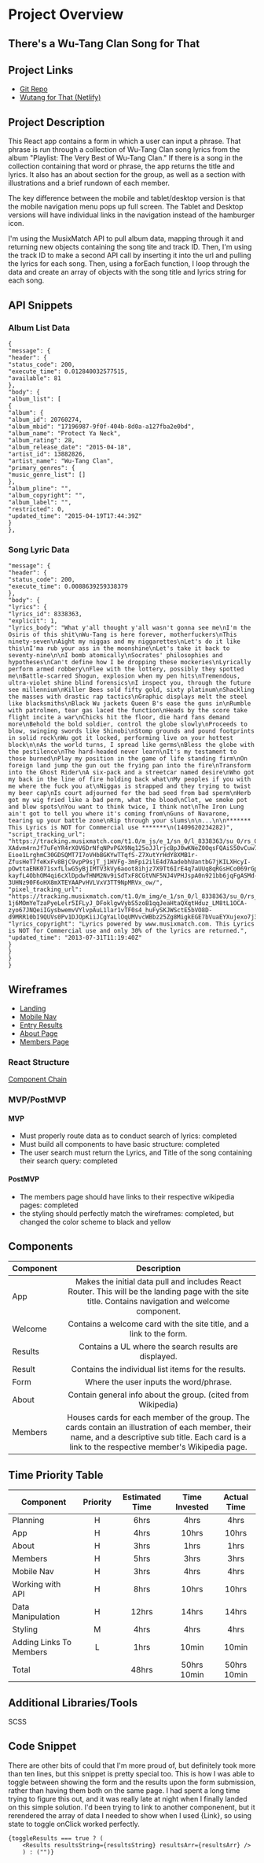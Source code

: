 # Project Overview

<h2> There's a Wu-Tang Clan Song for That </h2>

## Project Links

- [Git Repo](https://github.com/tylerdavisgit/WuTang-Song-for-That)
- [Wutang for That (Netlify)](https://mystifying-payne-39a2f5.netlify.app)

## Project Description

This React app contains a form in which a user can input a phrase. That phrase is run through a collection of Wu-Tang Clan song lyrics from the album "Playlist: The Very Best of Wu-Tang Clan." If there is a song in the collection containing that word or phrase, the app returns the title and lyrics. It also has an about section for the group, as well as a section with illustrations and a brief rundown of each member.

The key difference between the mobile and tablet/desktop version is that the mobile navigation menu pops up full screen. The Tablet and Desktop versions will have individual links in the navigation instead of the hamburger icon.

I'm using the MusixMatch API to pull album data, mapping through it and returning new objects containing the song tite and track ID. Then, I'm using the track ID to make a second API call by inserting it into the url and pulling the lyrics for each song. Then, using a forEach function, I loop through the data and create an array of objects with the song title and lyrics string for each song.

## API Snippets

### Album List Data

```
{
"message": {
"header": {
"status_code": 200,
"execute_time": 0.012840032577515,
"available": 81
},
"body": {
"album_list": [
{
"album": {
"album_id": 20760274,
"album_mbid": "17196987-9f0f-404b-8d0a-a127fba2e0bd",
"album_name": "Protect Ya Neck",
"album_rating": 28,
"album_release_date": "2015-04-18",
"artist_id": 13882826,
"artist_name": "Wu-Tang Clan",
"primary_genres": {
"music_genre_list": []
},
"album_pline": "",
"album_copyright": "",
"album_label": "",
"restricted": 0,
"updated_time": "2015-04-19T17:44:39Z"
}
},
```

### Song Lyric Data

```
"message": {
"header": {
"status_code": 200,
"execute_time": 0.0088639259338379
},
"body": {
"lyrics": {
"lyrics_id": 8338363,
"explicit": 1,
"lyrics_body": "What y'all thought y'all wasn't gonna see me\nI'm the Osiris of this shit\nWu-Tang is here forever, motherfuckers\nThis ninety-seven\nAight my niggas and my niggarettes\nLet's do it like this\nI'ma rub your ass in the moonshine\nLet's take it back to seventy-nine\n\nI bomb atomically\nSocrates' philosophies and hypotheses\nCan't define how I be dropping these mockeries\nLyrically perform armed robbery\nFlee with the lottery, possibly they spotted me\nBattle-scarred Shogun, explosion when my pen hits\nTremendous, ultra-violet shine blind forensics\nI inspect you, through the future see millennium\nKiller Bees sold fifty gold, sixty platinum\nShackling the masses with drastic rap tactics\nGraphic displays melt the steel like blacksmiths\nBlack Wu jackets Queen B's ease the guns in\nRumble with patrolmen, tear gas laced the function\nHeads by the score take flight incite a war\nChicks hit the floor, die hard fans demand more\nBehold the bold soldier, control the globe slowly\nProceeds to blow, swinging swords like Shinobi\nStomp grounds and pound footprints in solid rock\nWu got it locked, performing live on your hottest block\n\nAs the world turns, I spread like germs\nBless the globe with the pestilence\nThe hard-headed never learn\nIt's my testament to those burned\nPlay my position in the game of life standing firm\nOn foreign land jump the gun out the frying pan into the fire\nTransform into the Ghost Rider\nA six-pack and a streetcar named desire\nWho got my back in the line of fire holding back what\nMy peoples if you with me where the fuck you at\nNiggas is strapped and they trying to twist my beer cap\nIs court adjourned for the bad seed from bad sperm\nHerb got my wig fried like a bad perm, what the blood\nClot, we smoke pot and blow spots\nYou want to think twice, I think not\nThe Iron Lung ain't got to tell you where it's coming from\nGuns of Navarone, tearing up your battle zone\nRip through your slums\n\n...\n\n******* This Lyrics is NOT for Commercial use *******\n(1409620234282)",
"script_tracking_url": "https://tracking.musixmatch.com/t1.0/m_js/e_1/sn_0/l_8338363/su_0/rs_0/tr_3vUCAGqIT7dq1IFgyMjcNovWfNKUHQEAkgmWql5xVWM0ghiSOrMTmZ0OEMhy1OWh2yjrYg9-XAdvm4rnJf7uFeYR4rX0V6DrNfqNPvPGX9Nq125oJJlrjcBpJ0wKNeZ0OqsFQAiS50vCuw7azVUGIpNSMECCi-Eioe1LrghmC30GDSQMT7I7oVHbBGKYwTTqfS-Z7XutYrHdY8XMB1r-ZfusHeT7feKxFv8BjC9vpP9sjT_j1HVFg-3mFpi2ilE4d7AadebhUantbG7jKILXHcyI-pOwttaENK071sxfLlwG5yBjIMTV3kVy6aoot8ihjz7X9Tt6IrE4q7aUUq8qRGsHCo069rGprCfrA-kayfL4ObhOM4qi6cXlDpdwfHNM2Nv9iSdTxF8CGtVNF5NJ4VPHJspA0n921bb6jqFgASMd-3UHNz90F6oHX8mXTEYAAPvHVLVxV3TT9NpMRVx_ow/",
"pixel_tracking_url": "https://tracking.musixmatch.com/t1.0/m_img/e_1/sn_0/l_8338363/su_0/rs_0/tr_3vUCAN7qHYU92q6C2KoPEb7a4rmm7OeLe7b3_56rNJm2vRppxE-1j6MOmYeTzaPyeLelr5IFLyJ_DFoklgwVybS5zoB1qqJeaHtaQXqtHduz_LM8tL1OCA-zyo67JNQeiIGysbwemvVYlvpAuL1lar1vTF0s4_huFySKJWSctE5bVO8D-d9MRR10bI9QUVs0Pv1DJOpKiiJCgYaLlOqUMVvcWBbz25Zg8MigkEGE7bVuaEYXujexo7j3eZgteGM3gcCLHeGVAgjabmSeLniFycmCJ0wSbyZ9kFv8tqlL8Qnx86Mzc_jf0jp5dT4Epuh0JKnhoSFg80Y4umCvb4MnkuE6FagkDK1ulppq74Op2aQ0uwM9WEmpMXPHXW5cJDjj1gvX4lDUQV7zsxC2ay4bfStNf1D05QkOx5SldlpUiJbfraaWSY3jhSDBuMhUXuAvvSO_czDt0GR5q3vDqm3nYQ/",
"lyrics_copyright": "Lyrics powered by www.musixmatch.com. This Lyrics is NOT for Commercial use and only 30% of the lyrics are returned.",
"updated_time": "2013-07-31T11:19:40Z"
}
}
}
}
```

## Wireframes

- [Landing](https://res.cloudinary.com/tylerdavisfilms/image/upload/v1593190688/PROJECT%202/WireFrames/1Project_2_Mobile_Wireframe_AppLanding_rxqpuy.jpg)
- [Mobile Nav](https://res.cloudinary.com/tylerdavisfilms/image/upload/v1593193175/PROJECT%202/WireFrames/2Project_2_Mobile_Wireframe_MobileNav_copy_ern7x9.jpg)
- [Entry Results](https://res.cloudinary.com/tylerdavisfilms/image/upload/v1593190688/PROJECT%202/WireFrames/3Project_2_Mobile_Wireframe_Entry_Result_ugken2.jpg)
- [About Page](https://res.cloudinary.com/tylerdavisfilms/image/upload/v1593190688/PROJECT%202/WireFrames/4Project_2_Mobile_Wireframe_AboutPage_sbamsy.jpg)
- [Members Page](https://res.cloudinary.com/tylerdavisfilms/image/upload/v1593190688/PROJECT%202/WireFrames/5Project_2_Mobile_Wireframe_MemberPage_vt5vi6.jpg)

### React Structure

[Component Chain](https://res.cloudinary.com/tylerdavisfilms/image/upload/v1593194992/PROJECT%202/WireFrames/Project2ReactStructure_pkek79.jpg)

### MVP/PostMVP

#### MVP

- Must properly route data as to conduct search of lyrics: completed
- Must build all components to have basic structure: completed
- The user search must return the Lyrics, and Title of the song containing their search query: completed

#### PostMVP

- The members page should have links to their respective wikipedia pages: completed
- the styling should perfectly match the wireframes: completed, but changed the color scheme to black and yellow

## Components

| Component |                                                                                             Description                                                                                              |
| --------- | :--------------------------------------------------------------------------------------------------------------------------------------------------------------------------------------------------: |
| App       |                         Makes the initial data pull and includes React Router. This will be the landing page with the site title. Contains navigation and welcome component.                         |
| Welcome   |                                                                 Contains a welcome card with the site title, and a link to the form.                                                                 |
| Results   |                                                                        Contains a UL where the search results are displayed.                                                                         |
| Result    |                                                                         Contains the individual list items for the results.                                                                          |
| Form      |                                                                                Where the user inputs the word/phrase.                                                                                |
| About     |                                                                     Contain general info about the group. (cited from Wikipedia)                                                                     |
| Members   | Houses cards for each member of the group. The cards contain an illustration of each member, their name, and a descriptive sub title. Each card is a link to the respective member's Wikipedia page. |

## Time Priority Table

| Component               | Priority | Estimated Time | Time Invested | Actual Time |
| ----------------------- | :------: | :------------: | :-----------: | :---------: |
| Planning                |    H     |      6hrs      |     4hrs      |    4hrs     |
| App                     |    H     |      4hrs      |     10hrs     |    10hrs    |
| About                   |    H     |      3hrs      |     1hrs      |    1hrs     |
| Members                 |    H     |      5hrs      |     3hrs      |    3hrs     |
| Mobile Nav              |    H     |      3hrs      |     4hrs      |    4hrs     |
| Working with API        |    H     |      8hrs      |     10hrs     |    10hrs    |
| Data Manipulation       |    H     |     12hrs      |     14hrs     |    14hrs    |
| Styling                 |    M     |      4hrs      |     4hrs      |    4hrs     |
| Adding Links To Members |    L     |      1hrs      |     10min     |    10min    |
| Total                   |          |     48hrs      |  50hrs 10min  | 50hrs 10min |

## Additional Libraries/Tools

SCSS

## Code Snippet

There are other bits of could that I'm more proud of, but definitely took more than ten lines, but this snippet is pretty special too. This is how I was able to toggle between showing the form and the results upon the form submission, rather than having them both on the same page. I had spent a long time trying to figure this out, and it was really late at night when I finally landed on this simple solution. I'd been trying to link to another componenent, but it rerendered the array of data I needed to show when I used {Link}, so using state to toggle onClick worked perfectly.

```
{toggleResults === true ? (
    <Results resultsString={resultsString} resultsArr={resultsArr} />
    ) : ("")}

```

